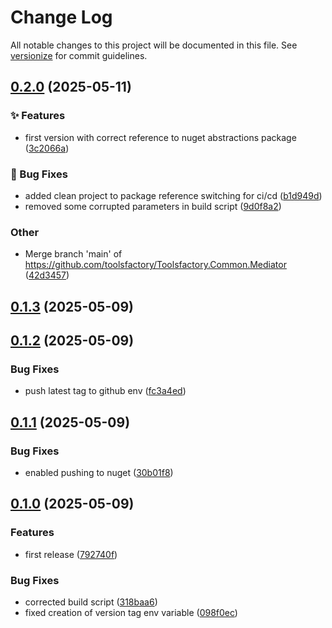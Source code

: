 # Change Log

All notable changes to this project will be documented in this file. See [versionize](https://github.com/versionize/versionize) for commit guidelines.

<a name="0.2.0"></a>
## [0.2.0](https://www.github.com/toolsfactory/Toolsfactory.Common.Mediator/releases/tag/v0.2.0) (2025-05-11)

### ✨ Features

* first version with correct reference to nuget abstractions package ([3c2066a](https://www.github.com/toolsfactory/Toolsfactory.Common.Mediator/commit/3c2066a37dfd8f3f47a8904efa0603c1ed83f8fe))

### 🐛 Bug Fixes

* added clean project to package reference switching for ci/cd ([b1d949d](https://www.github.com/toolsfactory/Toolsfactory.Common.Mediator/commit/b1d949d9dc0ece26a5cff66e4c53ef7d4f82e24b))
* removed some corrupted parameters in build script ([9d0f8a2](https://www.github.com/toolsfactory/Toolsfactory.Common.Mediator/commit/9d0f8a233354e75deb9e86da20c809c0681150d8))

### Other

* Merge branch 'main' of https://github.com/toolsfactory/Toolsfactory.Common.Mediator ([42d3457](https://www.github.com/toolsfactory/Toolsfactory.Common.Mediator/commit/42d34571189ebaa93cfb40e82c4180d61e2de1bb))

<a name="0.1.3"></a>
## [0.1.3](https://www.github.com/toolsfactory/Toolsfactory.Common.Mediator/releases/tag/v0.1.3) (2025-05-09)

<a name="0.1.2"></a>
## [0.1.2](https://www.github.com/toolsfactory/Toolsfactory.Common.Mediator/releases/tag/v0.1.2) (2025-05-09)

### Bug Fixes

* push latest tag to github env ([fc3a4ed](https://www.github.com/toolsfactory/Toolsfactory.Common.Mediator/commit/fc3a4ede4178706a84d28aba84b8a83c078b71f9))

<a name="0.1.1"></a>
## [0.1.1](https://www.github.com/toolsfactory/Toolsfactory.Common.Mediator/releases/tag/v0.1.1) (2025-05-09)

### Bug Fixes

* enabled pushing to nuget ([30b01f8](https://www.github.com/toolsfactory/Toolsfactory.Common.Mediator/commit/30b01f85e66ce3243252d64c2cf71a9b5b467265))

<a name="0.1.0"></a>
## [0.1.0](https://www.github.com/toolsfactory/Toolsfactory.Common.Mediator/releases/tag/v0.1.0) (2025-05-09)

### Features

* first release ([792740f](https://www.github.com/toolsfactory/Toolsfactory.Common.Mediator/commit/792740f8ea88bf08f4e5cb763add9512b1dbdc0b))

### Bug Fixes

* corrected build script ([318baa6](https://www.github.com/toolsfactory/Toolsfactory.Common.Mediator/commit/318baa68fa85a5477a68c42208946e8310a8f489))
* fixed creation of version tag env variable ([098f0ec](https://www.github.com/toolsfactory/Toolsfactory.Common.Mediator/commit/098f0ec0248008e5d566cc0393ff6bc491deebc0))

